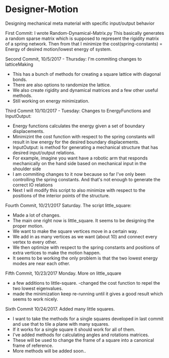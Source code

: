 # Designer-Motion
Designing mechanical meta material with specific input/output behavior

First Commit: I wrote Random-Dynamical-Matrix.py
This basically generates a random sparse matrix which is supposed to represent the rigidity
matrix of a spring network. Then from that I minimize the cost(spring-constants) = Energy of desired motion/lowest energy of system.

Second Commit, 10/5/2017 - Thursday: I'm commiting changes to latticeMaking

- This has a bunch of methods for creating a square lattice with diagonal bonds.
- There are also options to randomize the lattice.
- We also create rigidity and dynamical matrices and a few other useful methods. 
- Still working on energy minimization. 

Third Commit 10/10/2017 - Tuesday: Changes to EnergyFunctions and InputOutput:

- Energy functions calculates the energy given a set of boundary displacements. 
- Minimizint the cost function with respect to the spring constants will result in low energy for the desired boundary displacements.
- InputOutput: is method for generating a mechanical structure that has desired input/output relations. 
- For example, imagine you want have a robotic arm that responds mechanically on the hand side based on mechanical input in the shoulder side
- I am commiting changes to it now because so far I've only been controlling the spring constants. And that's not enough to generate the correct
IO relations
- Next I will modify this script to also minimize with respect to the positions of the interior points of the structure.


Fourth Commit, 10/21/2017 Saturday. The script little_square:

- Made a lot of changes. 
- The main one right now is little_square. It seems to be designing the proper motion.
- We want to make the square vertices move in a certain way.
- We add in as many vertices as we want (about 10) and connect every vertex to every other.
- We then optimize with respect to the spring constants and positions of extra vertices to make the motion happen.
- It seems to be working the only problem is that the two lowest energy modes are near each other.

Fifth Commit, 10/23/2017 Monday. More on little_square
- a few additions to little-square.
-changed the cost function to repel the two lowest eigenvalues. 
- made the minimization keep re-running until it gives a good result which seems to work nicely.

Sixth Commit 10/24/2017. Added many little squares.
- I want to take the methods for a single squares developed in last commit and use that to tile a plane with many squares.
- If it works for a single square it should work for all of them. 
- I've added methods for calculating angles and rotations matrices. 
- These will be used to change the frame of a square into a canonical frame of reference. 
- More methods will be added soon.. 


